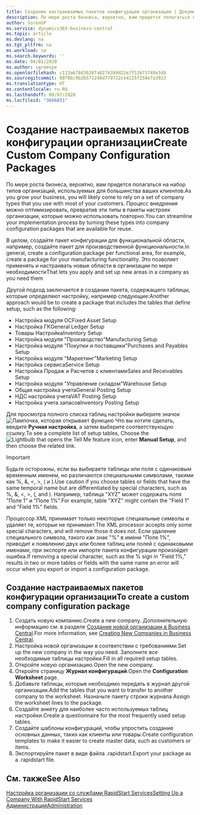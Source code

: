 ```yaml
---
title: Создание настраиваемых пакетов конфигурации организации | Документация Майкрософт
description: По мере роста бизнеса, вероятно, вам придется полагаться на набор типов организаций, используемых для большинства ваших клиентов. Процесс внедрения можно оптимизировать, превратив эти типы в пакеты настроек организации, которые можно использовать повторно.
author: SorenGP
ms.service: dynamics365-business-central
ms.topic: article
ms.devlang: na
ms.tgt_pltfrm: na
ms.workload: na
ms.search.keywords: ''
ms.date: 04/01/2020
ms.author: sgroespe
ms.openlocfilehash: c133a678d3628fa8274399d22e7f53b73740e3d8
ms.sourcegitcommit: 6078bc9b2b571248d779722ce4125f250e7a3922
ms.translationtype: HT
ms.contentlocale: ru-RU
ms.lasthandoff: 08/07/2020
ms.locfileid: "3666851"
---
```

# <a name="create-custom-company-configuration-packages"></a><span data-ttu-id="70dae-104">Создание настраиваемых пакетов конфигурации организации</span><span class="sxs-lookup"><span data-stu-id="70dae-104">Create Custom Company Configuration Packages</span></span>
<span data-ttu-id="70dae-105">По мере роста бизнеса, вероятно, вам придется полагаться на набор типов организаций, используемых для большинства ваших клиентов.</span><span class="sxs-lookup"><span data-stu-id="70dae-105">As you grow your business, you will likely come to rely on a set of company types that you use with most of your customers.</span></span> <span data-ttu-id="70dae-106">Процесс внедрения можно оптимизировать, превратив эти типы в пакеты настроек организации, которые можно использовать повторно.</span><span class="sxs-lookup"><span data-stu-id="70dae-106">You can streamline your implementation process by turning these types into company configuration packages that are available for reuse.</span></span>  

<span data-ttu-id="70dae-107">В целом, создайте пакет конфигурации для функциональной области, например, создайте пакет для производственной функциональности.</span><span class="sxs-lookup"><span data-stu-id="70dae-107">In general, create a configuration package per functional area, for example, create a package for your manufacturing functionality.</span></span> <span data-ttu-id="70dae-108">Это позволяет применять и настраивать новые области в организации по мере необходимости</span><span class="sxs-lookup"><span data-stu-id="70dae-108">That lets you apply and set up new areas in a company as you need them</span></span>  

<span data-ttu-id="70dae-109">Другой подход заключается в создании пакета, содержащего таблицы, которые определяют настройку, например следующие:</span><span class="sxs-lookup"><span data-stu-id="70dae-109">Another approach would be to create a package that includes the tables that define setup, such as the following:</span></span>  

-   <span data-ttu-id="70dae-110">Настройка модуля ОС</span><span class="sxs-lookup"><span data-stu-id="70dae-110">Fixed Asset Setup</span></span>  
-   <span data-ttu-id="70dae-111">Настройка ГК</span><span class="sxs-lookup"><span data-stu-id="70dae-111">General Ledger Setup</span></span>  
-   <span data-ttu-id="70dae-112">Товары Настройка</span><span class="sxs-lookup"><span data-stu-id="70dae-112">Inventory Setup</span></span>  
-   <span data-ttu-id="70dae-113">Настройка модуля "Производство"</span><span class="sxs-lookup"><span data-stu-id="70dae-113">Manufacturing Setup</span></span>  
-   <span data-ttu-id="70dae-114">Настройка модуля "Покупки и поставщики"</span><span class="sxs-lookup"><span data-stu-id="70dae-114">Purchases and Payables Setup</span></span>  
-   <span data-ttu-id="70dae-115">Настройка модуля "Маркетинг"</span><span class="sxs-lookup"><span data-stu-id="70dae-115">Marketing Setup</span></span>  
-   <span data-ttu-id="70dae-116">Настройка сервиса</span><span class="sxs-lookup"><span data-stu-id="70dae-116">Service Setup</span></span>  
-   <span data-ttu-id="70dae-117">Настройка Продаж и Расчетов с клиентами</span><span class="sxs-lookup"><span data-stu-id="70dae-117">Sales and Receivables Setup</span></span>  
-   <span data-ttu-id="70dae-118">Настройка модуля "Управление складом"</span><span class="sxs-lookup"><span data-stu-id="70dae-118">Warehouse Setup</span></span>  
-   <span data-ttu-id="70dae-119">Общая настройка учета</span><span class="sxs-lookup"><span data-stu-id="70dae-119">General Posting Setup</span></span>  
-   <span data-ttu-id="70dae-120">НДС настройка учета</span><span class="sxs-lookup"><span data-stu-id="70dae-120">VAT Posting Setup</span></span>  
-   <span data-ttu-id="70dae-121">Настройка учета запасов</span><span class="sxs-lookup"><span data-stu-id="70dae-121">Inventory Posting Setup</span></span>  

<span data-ttu-id="70dae-122">Для просмотра полного списка таблиц настройки выберите значок ![Лампочка, которая открывает функцию Что вы хотите сделать](media/ui-search/search_small.png "Что вы хотите сделать"), введите **Ручная настройка**, а затем выберите соответствующую ссылку.</span><span class="sxs-lookup"><span data-stu-id="70dae-122">To see a complete list of setup tables, Choose the ![Lightbulb that opens the Tell Me feature](media/ui-search/search_small.png "Tell me what you want to do") icon, enter **Manual Setup**, and then choose the related link.</span></span>  

> [!IMPORTANT]
> <span data-ttu-id="70dae-123">Будьте осторожны, если вы выбираете таблицы или поля с одинаковым временным именем, но различаются специальными символами, такими как %, &, <, >, ( и ).</span><span class="sxs-lookup"><span data-stu-id="70dae-123">Use caution if you choose tables or fields that have the same temporal name but are differentiated by special characters, such as %, &, <, >, (, and ).</span></span> <span data-ttu-id="70dae-124">Например, таблица "XYZ" может содержать поля "Поле 1" и "Поле 1%".</span><span class="sxs-lookup"><span data-stu-id="70dae-124">For example, table "XYZ" might contain the "Field 1" and "Field 1%" fields.</span></span>
>
> <span data-ttu-id="70dae-125">Процессор XML принимает только некоторые специальные символы и удаляет те, которые не принимает.</span><span class="sxs-lookup"><span data-stu-id="70dae-125">The XML processor accepts only some special characters, and will remove those it does not.</span></span> <span data-ttu-id="70dae-126">Если удаление специального символа, такого как знак "%" в имени "Поле 1%", приводит к появлению двух или более таблиц или полей с одинаковыми именами, при экспорте или импорте пакета конфигурации произойдет ошибка.</span><span class="sxs-lookup"><span data-stu-id="70dae-126">If removing a special character, such as the % sign in "Field 1%," results in two or more tables or fields with the same name an error will occur when you export or import a configuration package.</span></span>

## <a name="to-create-a-custom-company-configuration-package"></a><span data-ttu-id="70dae-127">Создание настраиваемых пакетов конфигурации организации</span><span class="sxs-lookup"><span data-stu-id="70dae-127">To create a custom company configuration package</span></span>  
1.  <span data-ttu-id="70dae-128">Создать новую компанию.</span><span class="sxs-lookup"><span data-stu-id="70dae-128">Create a new company.</span></span> <span data-ttu-id="70dae-129">Дополнительную информацию см. в разделе [Создание новой организации в Business Central](about-new-company.md).</span><span class="sxs-lookup"><span data-stu-id="70dae-129">For more information, see [Creating New Companies in Business Central](about-new-company.md).</span></span>  
3.  <span data-ttu-id="70dae-130">Настройка новой организации в соответствии с требованиями.</span><span class="sxs-lookup"><span data-stu-id="70dae-130">Set up the new company in the way you need.</span></span> <span data-ttu-id="70dae-131">Заполните все необходимые таблицы настройки.</span><span class="sxs-lookup"><span data-stu-id="70dae-131">Fill in all required setup tables.</span></span>  
4.  <span data-ttu-id="70dae-132">Откройте новую организацию.</span><span class="sxs-lookup"><span data-stu-id="70dae-132">Open the new company.</span></span>
5. <span data-ttu-id="70dae-133">Откройте страницу **Журнал конфигураций**.</span><span class="sxs-lookup"><span data-stu-id="70dae-133">Open the **Configuration Worksheet** page.</span></span>  
6.  <span data-ttu-id="70dae-134">Добавьте таблицы, которые необходимо передать в журнал другой организации.</span><span class="sxs-lookup"><span data-stu-id="70dae-134">Add the tables that you want to transfer to another company to the worksheet.</span></span> <span data-ttu-id="70dae-135">Назначьте пакету строки журнала.</span><span class="sxs-lookup"><span data-stu-id="70dae-135">Assign the worksheet lines to the package.</span></span>  
7.  <span data-ttu-id="70dae-136">Создайте анкету для наиболее часто используемых таблиц настройки.</span><span class="sxs-lookup"><span data-stu-id="70dae-136">Create a questionnaire for the most frequently used setup tables.</span></span>  
8.  <span data-ttu-id="70dae-137">Создайте шаблоны конфигураций, чтобы упростить создание основных данных, таких как клиенты или товары.</span><span class="sxs-lookup"><span data-stu-id="70dae-137">Create configuration templates to make it easier to create master data, such as customers or items.</span></span>  
9.  <span data-ttu-id="70dae-138">Экспортируйте пакет в виде файла .rapidstart.</span><span class="sxs-lookup"><span data-stu-id="70dae-138">Export your package as a .rapidstart file.</span></span>  

## <a name="see-also"></a><span data-ttu-id="70dae-139">См. также</span><span class="sxs-lookup"><span data-stu-id="70dae-139">See Also</span></span>  
[<span data-ttu-id="70dae-140">Настройка организации со службами RapidStart Services</span><span class="sxs-lookup"><span data-stu-id="70dae-140">Setting Up a Company With RapidStart Services</span></span>](admin-set-up-a-company-with-rapidstart.md)  
[<span data-ttu-id="70dae-141">Администрация</span><span class="sxs-lookup"><span data-stu-id="70dae-141">Administration</span></span>](admin-setup-and-administration.md)
